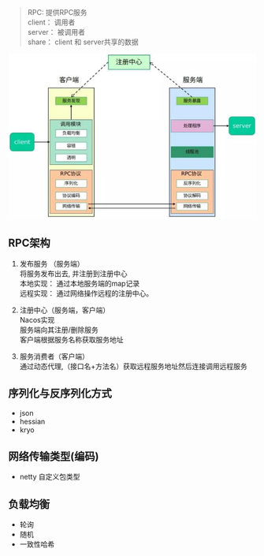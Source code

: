 > RPC: 提供RPC服务   
  client： 调用者   
  server： 被调用者  
  share： client 和 server共享的数据

![img](images/rpc.jpg)
## RPC架构
1. 发布服务 （服务端）  
    将服务发布出去, 并注册到注册中心   
    本地实现： 通过本地服务端的map记录   
    远程实现： 通过网络操作远程的注册中心。 
    
2. 注册中心（服务端，客户端）   
    Nacos实现   
    服务端向其注册/删除服务  
    客户端根据服务名称获取服务地址  
        
    
3. 服务消费者（客户端）  
    通过动态代理,（接口名+方法名）获取远程服务地址然后连接调用远程服务

## 序列化与反序列化方式
- json
- hessian
- kryo

## 网络传输类型(编码)
- netty 自定义包类型

## 负载均衡
- 轮询
- 随机
- 一致性哈希



